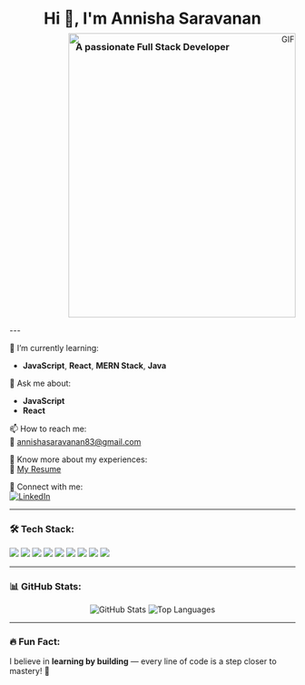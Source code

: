 <h1 align="center">Hi 👋, I'm Annisha Saravanan</h1>
<h3 align="center">A passionate Full Stack Developer</h3>

<p align="right">
  <img src="https://www.google.com/url?sa=i&url=https%3A%2F%2Ftenor.com%2Fview%2Fcoding-girl-gif-2332171326726785246&psig=AOvVaw1-sqCPI85rWeF88sqElp_N&ust=1749019075923000&source=images&cd=vfe&opi=89978449&ved=0CBQQjRxqFwoTCIjhsvjR1I0DFQAAAAAdAAAAABAf" alt="GIF" width="400" height="500" style="margin-top: -50px;"/>
</p>
---

🌱 I’m currently learning:
- **JavaScript**, **React**, **MERN Stack**, **Java**

💬 Ask me about:
- **JavaScript**
- **React**

📫 How to reach me:  
📧 [annishasaravanan83@gmail.com](mailto:annishasaravanan83@gmail.com)

📄 Know more about my experiences:  
📃 [My Resume](https://drive.google.com/file/d/1WLDy8Yl_YO0AWAtEELj0tLH_i1c6RdTq/view?usp=sharing)

🔗 Connect with me:  
[![LinkedIn](https://img.shields.io/badge/LinkedIn-blue?logo=linkedin&style=for-the-badge)](https://www.linkedin.com/in/annisha-saravanan/)

---

### 🛠️ Tech Stack:
<p align="left">
  <img src="https://img.shields.io/badge/HTML5-E34F26?style=for-the-badge&logo=html5&logoColor=white"/>
  <img src="https://img.shields.io/badge/CSS3-1572B6?style=for-the-badge&logo=css3&logoColor=white"/>
  <img src="https://img.shields.io/badge/JavaScript-F7DF1E?style=for-the-badge&logo=javascript&logoColor=black"/>
  <img src="https://img.shields.io/badge/React-20232A?style=for-the-badge&logo=react&logoColor=61DAFB"/>
  <img src="https://img.shields.io/badge/Node.js-339933?style=for-the-badge&logo=nodedotjs&logoColor=white"/>
  <img src="https://img.shields.io/badge/Express.js-000000?style=for-the-badge&logo=express&logoColor=white"/>
  <img src="https://img.shields.io/badge/MongoDB-4EA94B?style=for-the-badge&logo=mongodb&logoColor=white"/>
  <img src="https://img.shields.io/badge/Java-ED8B00?style=for-the-badge&logo=java&logoColor=white"/>
  <img src="https://img.shields.io/badge/Git-F05032?style=for-the-badge&logo=git&logoColor=white"/>
</p>

---

### 📊 GitHub Stats:
<p align="center">
  <img src="https://github-readme-stats.vercel.app/api?username=AnnishaSaravanan&show_icons=true&theme=radical" alt="GitHub Stats" />
  <img src="https://github-readme-stats.vercel.app/api/top-langs/?username=AnnishaSaravanan&layout=compact&theme=radical" alt="Top Languages" />
</p>

---

### 🔥 Fun Fact:
I believe in **learning by building** — every line of code is a step closer to mastery! 🚀
